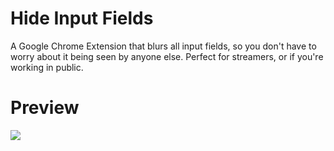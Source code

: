 # Hide Input Fields
A Google Chrome Extension that blurs all input fields, so you don't have to worry about it being seen by anyone else. Perfect for streamers, or if you're working in public.

# Preview
<img src="https://cloud.githubusercontent.com/assets/7408967/7246576/6b33ce2e-e7cd-11e4-8b9c-3989c681556b.png" />
